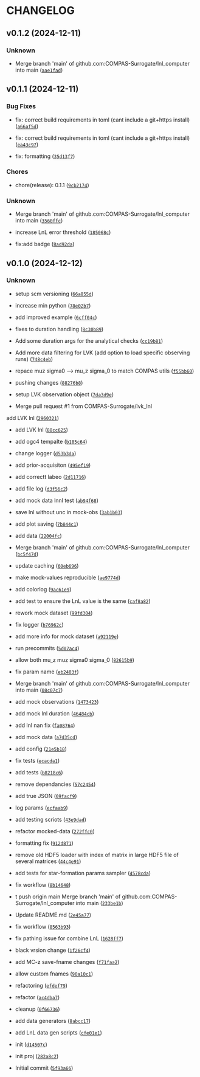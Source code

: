 # CHANGELOG


## v0.1.2 (2024-12-11)

### Unknown

* Merge branch 'main' of github.com:COMPAS-Surrogate/lnl_computer into main ([`aae1fad`](https://github.com/COMPAS-Surrogate/lnl_computer/commit/aae1fad92253f2236123e50b9b448bb380e0a74a))


## v0.1.1 (2024-12-11)

### Bug Fixes

* fix: correct build requirements in toml (cant include a git+https install) ([`a66af5d`](https://github.com/COMPAS-Surrogate/lnl_computer/commit/a66af5db304920a57f58906322d24d98ddffe4e6))

* fix: correct build requirements in toml (cant include a git+https install) ([`ea43c97`](https://github.com/COMPAS-Surrogate/lnl_computer/commit/ea43c97020701063795b750af550e7c0c3b2e480))

* fix: formatting ([`35d13f7`](https://github.com/COMPAS-Surrogate/lnl_computer/commit/35d13f7c705fb61d191b75a6ac184ec1b57c2e70))

### Chores

* chore(release): 0.1.1 ([`9cb2174`](https://github.com/COMPAS-Surrogate/lnl_computer/commit/9cb217446ddd1b078b21f1664e28ff74a9d735a8))

### Unknown

* Merge branch 'main' of github.com:COMPAS-Surrogate/lnl_computer into main ([`3560ffc`](https://github.com/COMPAS-Surrogate/lnl_computer/commit/3560ffccc2ff08e5bdfd4ddc454c7e7f809f73b0))

* increase LnL error threshold ([`185068c`](https://github.com/COMPAS-Surrogate/lnl_computer/commit/185068c31a56f0a4a30222d3758ad87e989eed3d))

* fix:add badge ([`8ad92da`](https://github.com/COMPAS-Surrogate/lnl_computer/commit/8ad92daa8604f263ecbd6c663a02c53957604e0c))


## v0.1.0 (2024-12-12)

### Unknown

* setup scm versioning ([`66a855d`](https://github.com/COMPAS-Surrogate/lnl_computer/commit/66a855d4e3948c459e3360e56bc7d4be53b32c9d))

* increase min python ([`78e02b7`](https://github.com/COMPAS-Surrogate/lnl_computer/commit/78e02b7b24aaa7c1dfc7105723ccddf4053f5d9e))

* add improved example ([`6cff04c`](https://github.com/COMPAS-Surrogate/lnl_computer/commit/6cff04c1c2868dfe1bf0bff92524c568d3925e2c))

* fixes to duration handling ([`8c30b89`](https://github.com/COMPAS-Surrogate/lnl_computer/commit/8c30b892071af2bca7406f3928f0d7251d073d8f))

* Add some duration args for the analytical checks ([`cc19b81`](https://github.com/COMPAS-Surrogate/lnl_computer/commit/cc19b81401ae799157876ca3f9601509d3652281))

* Add more data filtering for LVK (add option to load specific observing runs) ([`748c4eb`](https://github.com/COMPAS-Surrogate/lnl_computer/commit/748c4ebaf89dedf911ae5b4b0dc0451bb4d0246b))

* repace muz sigma0 --> mu_z sigma_0 to match COMPAS utils ([`f55bb60`](https://github.com/COMPAS-Surrogate/lnl_computer/commit/f55bb6013a3b20a87ef202b22ecef02c07162f40))

* pushing changes ([`88276b8`](https://github.com/COMPAS-Surrogate/lnl_computer/commit/88276b8e75fe541c93f555faf55b4bf9a3f403d8))

* setup LVK observation object ([`7da3d9e`](https://github.com/COMPAS-Surrogate/lnl_computer/commit/7da3d9e13de36e0d20d716c3594fe9f2e2aa4327))

* Merge pull request #1 from COMPAS-Surrogate/lvk_lnl

add LVK lnl ([`2960321`](https://github.com/COMPAS-Surrogate/lnl_computer/commit/2960321d8ee07d749c99d3b13c0b9aba34098ad3))

* add LVK lnl ([`88cc625`](https://github.com/COMPAS-Surrogate/lnl_computer/commit/88cc62592bd8f4cf04b1af72ba07d4a466def950))

* add ogc4 tempalte ([`b185c64`](https://github.com/COMPAS-Surrogate/lnl_computer/commit/b185c64126d2597fd51c2119f4c5502d12f9093d))

* change logger ([`d53b3da`](https://github.com/COMPAS-Surrogate/lnl_computer/commit/d53b3da8240d9e8b599348ac8916da661c368b20))

* add prior-acquisiton ([`495ef19`](https://github.com/COMPAS-Surrogate/lnl_computer/commit/495ef19901fead92916398a9dec9bfa219e6fe6c))

* add correctt labeo ([`2d11716`](https://github.com/COMPAS-Surrogate/lnl_computer/commit/2d11716f9b420424114ddd6dfadc82b3d88e3d89))

* add file log ([`d3f56c2`](https://github.com/COMPAS-Surrogate/lnl_computer/commit/d3f56c2d4cefdacc3f7cd2f86190055c5cec928b))

* add mock data lnnl test ([`ab94f68`](https://github.com/COMPAS-Surrogate/lnl_computer/commit/ab94f681eadb1209130593e88115264afe8f74f1))

* save lnl without unc in mock-obs ([`3ab1b03`](https://github.com/COMPAS-Surrogate/lnl_computer/commit/3ab1b0362224f4fbead3ebd5a6a6bb5b93ac11de))

* add plot saving ([`7b844c1`](https://github.com/COMPAS-Surrogate/lnl_computer/commit/7b844c1415a71319a83aeb27783bd25bee9ff21f))

* add data ([`22004fc`](https://github.com/COMPAS-Surrogate/lnl_computer/commit/22004fc5f829bac40a3239173154e657a6a1d436))

* Merge branch 'main' of github.com:COMPAS-Surrogate/lnl_computer ([`bc5f47d`](https://github.com/COMPAS-Surrogate/lnl_computer/commit/bc5f47d2f4dae54b0720e74187b767ca86dd925e))

* update caching ([`60eb696`](https://github.com/COMPAS-Surrogate/lnl_computer/commit/60eb696f48c9e5f0710fb79f5d534265524e7464))

* make mock-values reproducible ([`ae9774d`](https://github.com/COMPAS-Surrogate/lnl_computer/commit/ae9774d51dac14b9e6853bf3ba48e07cec262b2f))

* add colorlog ([`9ac61e9`](https://github.com/COMPAS-Surrogate/lnl_computer/commit/9ac61e9fc20a4f1577081f7dbd39129570039167))

* add test to ensure the LnL value is the same ([`caf8a82`](https://github.com/COMPAS-Surrogate/lnl_computer/commit/caf8a8211d052b163fae7117010e4aee1a837df6))

* rework mock dataset ([`99fd304`](https://github.com/COMPAS-Surrogate/lnl_computer/commit/99fd30412b261d388b37afb0ab01557ed3090c08))

* fix logger ([`b76962c`](https://github.com/COMPAS-Surrogate/lnl_computer/commit/b76962cfb0f411b7901976c4da160178890c564f))

* add more info for mock dataset ([`a92119e`](https://github.com/COMPAS-Surrogate/lnl_computer/commit/a92119e05bac97f2d68384adeaaade670f348ce6))

* run precommits ([`5d07ac4`](https://github.com/COMPAS-Surrogate/lnl_computer/commit/5d07ac4e36a572fa5232d35a7494d050456ad303))

* allow both mu_z muz sigma0 sigma_0 ([`82615b9`](https://github.com/COMPAS-Surrogate/lnl_computer/commit/82615b9c93ad6f741594162189a8c1bfda19df4f))

* fix param name ([`eb2403f`](https://github.com/COMPAS-Surrogate/lnl_computer/commit/eb2403f235dc1207aef6630f9cfb3dd63285f5ac))

* Merge branch 'main' of github.com:COMPAS-Surrogate/lnl_computer into main ([`08c07c7`](https://github.com/COMPAS-Surrogate/lnl_computer/commit/08c07c737fb84d95a092fc4c4ea88663375167a0))

* add mock observations ([`1473423`](https://github.com/COMPAS-Surrogate/lnl_computer/commit/1473423a969332d7349d3226232b8dff799ee416))

* add mock lnl duration ([`46484cb`](https://github.com/COMPAS-Surrogate/lnl_computer/commit/46484cbf003c7ed5504f019f1cb1bc590bf48318))

* add lnl nan fix ([`fa08764`](https://github.com/COMPAS-Surrogate/lnl_computer/commit/fa08764a641327bee89be7897c304d94e6c9c256))

* add mock data ([`a7d35cd`](https://github.com/COMPAS-Surrogate/lnl_computer/commit/a7d35cdbe4a9690b098e3decf95fa6a1c3980a31))

* add config ([`21e5b18`](https://github.com/COMPAS-Surrogate/lnl_computer/commit/21e5b18683c6527e12a8b90a36cb002d3de8ede6))

* fix tests ([`ecacda1`](https://github.com/COMPAS-Surrogate/lnl_computer/commit/ecacda12a0fc849346b01f0ad949f67650bce8c6))

* add tests ([`b8218c6`](https://github.com/COMPAS-Surrogate/lnl_computer/commit/b8218c67e046adebc135761a21cb411174280249))

* remove dependancies ([`57c2454`](https://github.com/COMPAS-Surrogate/lnl_computer/commit/57c24547023d51509a688465a50170dcd40ed68d))

* add true JSON ([`09facf9`](https://github.com/COMPAS-Surrogate/lnl_computer/commit/09facf9c814b8e75e9908660e7f2ddfd2e2ca19f))

* log params ([`ecfaab9`](https://github.com/COMPAS-Surrogate/lnl_computer/commit/ecfaab9ceedd3a6d858267de38e859809a44f328))

* add testing scriots ([`43e9dad`](https://github.com/COMPAS-Surrogate/lnl_computer/commit/43e9dad7c7674c81b250f22c7046397ea012a901))

* refactor mocked-data ([`272ffc0`](https://github.com/COMPAS-Surrogate/lnl_computer/commit/272ffc05b75b39b60d023cb2aca390f283d64393))

* formatting fix ([`912d871`](https://github.com/COMPAS-Surrogate/lnl_computer/commit/912d8719af57dc475f32236f183f4b890131727f))

* remove old HDF5 loader with index of matrix in large HDF5 file of several matrices ([`44c4e91`](https://github.com/COMPAS-Surrogate/lnl_computer/commit/44c4e91cef64814fdce5cbf1c1454563d919afa6))

* add tests for star-formation params sampler ([`4578cda`](https://github.com/COMPAS-Surrogate/lnl_computer/commit/4578cda59af2f996a269f08e0032116779426c28))

* fix workflow ([`8b14648`](https://github.com/COMPAS-Surrogate/lnl_computer/commit/8b1464809e69565e8bdf0c5836232e42e782628a))

* t push origin main
Merge branch 'main' of github.com:COMPAS-Surrogate/lnl_computer into main ([`233be1b`](https://github.com/COMPAS-Surrogate/lnl_computer/commit/233be1ba7fd7e0ed687cbdbd9e17f15ad6b21f46))

* Update README.md ([`2e45a77`](https://github.com/COMPAS-Surrogate/lnl_computer/commit/2e45a77c630211c4dd498812da7b03438e019cd5))

* fix workflow ([`8563b93`](https://github.com/COMPAS-Surrogate/lnl_computer/commit/8563b93684741b892193433ef300cb1ab1552468))

* fix pathing issue for combine LnL ([`1628ff7`](https://github.com/COMPAS-Surrogate/lnl_computer/commit/1628ff7449d7c7409be8f6be823fa10ba6d792b0))

* black vrsion change ([`1f26cf4`](https://github.com/COMPAS-Surrogate/lnl_computer/commit/1f26cf403697321aebb71839913e05fc33640de0))

* add MC-z save-fname changes ([`f71faa2`](https://github.com/COMPAS-Surrogate/lnl_computer/commit/f71faa2256ede6861e7b15c0d94a9b9c0e1744a9))

* allow custom fnames ([`90a10c1`](https://github.com/COMPAS-Surrogate/lnl_computer/commit/90a10c1f24af4d243166c35e590f44c9ba73e719))

* refactoring ([`efdef79`](https://github.com/COMPAS-Surrogate/lnl_computer/commit/efdef79d814eb2b9d710f4c1411d026b684b5bd2))

* refactor ([`ac4dba7`](https://github.com/COMPAS-Surrogate/lnl_computer/commit/ac4dba7b4ae3b0257570760e2757d32d69b37a92))

* cleanup ([`0f66736`](https://github.com/COMPAS-Surrogate/lnl_computer/commit/0f66736ad89b6bafc825d47b346d22c101862fba))

* add data generators ([`8abcc17`](https://github.com/COMPAS-Surrogate/lnl_computer/commit/8abcc1733dd9ec37dc9ed4fea958d49790627c87))

* add LnL data gen scripts ([`cfe01e1`](https://github.com/COMPAS-Surrogate/lnl_computer/commit/cfe01e12892cb1a8a1435bcac2571c72231e727c))

* init ([`d14507c`](https://github.com/COMPAS-Surrogate/lnl_computer/commit/d14507cc4c870cf101ef02d99b64ee99df73ba65))

* init proj ([`282a8c2`](https://github.com/COMPAS-Surrogate/lnl_computer/commit/282a8c2ff297affabe7ee863598a325c104b9254))

* Initial commit ([`5f93a66`](https://github.com/COMPAS-Surrogate/lnl_computer/commit/5f93a66d4f0788f77f4c5917791b4cb0ac26e62d))
